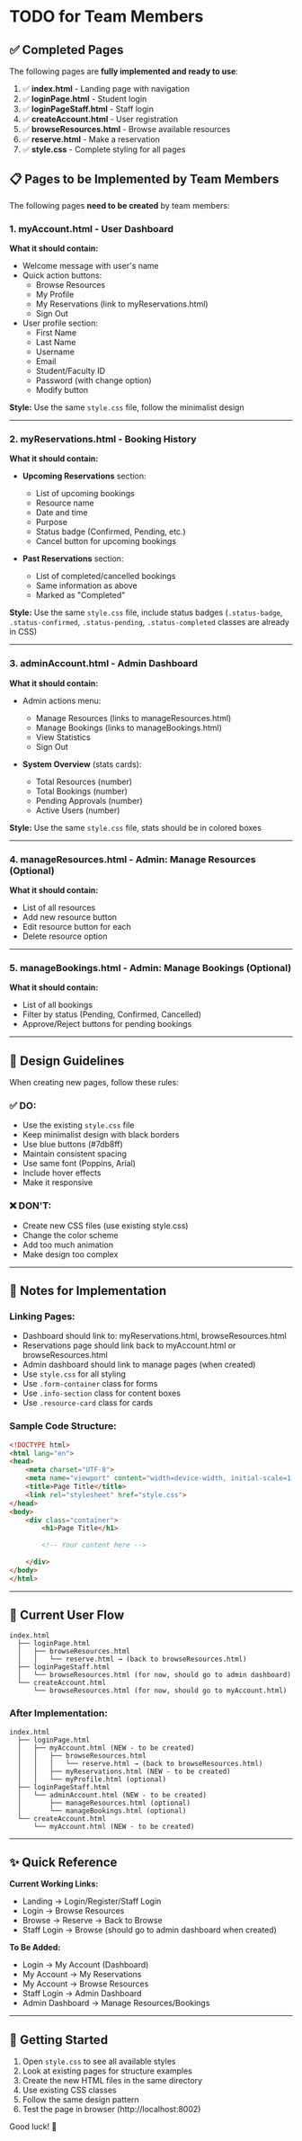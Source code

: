 # TODO for Team Members

## ✅ Completed Pages

The following pages are **fully implemented and ready to use**:

1. ✅ **index.html** - Landing page with navigation
2. ✅ **loginPage.html** - Student login
3. ✅ **loginPageStaff.html** - Staff login  
4. ✅ **createAccount.html** - User registration
5. ✅ **browseResources.html** - Browse available resources
6. ✅ **reserve.html** - Make a reservation
7. ✅ **style.css** - Complete styling for all pages

## 📋 Pages to be Implemented by Team Members

The following pages **need to be created** by team members:

### 1. **myAccount.html** - User Dashboard
**What it should contain:**
- Welcome message with user's name
- Quick action buttons:
  - Browse Resources
  - My Profile
  - My Reservations (link to myReservations.html)
  - Sign Out
- User profile section:
  - First Name
  - Last Name
  - Username
  - Email
  - Student/Faculty ID
  - Password (with change option)
  - Modify button

**Style:** Use the same `style.css` file, follow the minimalist design

---

### 2. **myReservations.html** - Booking History
**What it should contain:**
- **Upcoming Reservations** section:
  - List of upcoming bookings
  - Resource name
  - Date and time
  - Purpose
  - Status badge (Confirmed, Pending, etc.)
  - Cancel button for upcoming bookings

- **Past Reservations** section:
  - List of completed/cancelled bookings
  - Same information as above
  - Marked as "Completed"

**Style:** Use the same `style.css` file, include status badges (`.status-badge`, `.status-confirmed`, `.status-pending`, `.status-completed` classes are already in CSS)

---

### 3. **adminAccount.html** - Admin Dashboard
**What it should contain:**
- Admin actions menu:
  - Manage Resources (links to manageResources.html)
  - Manage Bookings (links to manageBookings.html)
  - View Statistics
  - Sign Out

- **System Overview** (stats cards):
  - Total Resources (number)
  - Total Bookings (number)
  - Pending Approvals (number)
  - Active Users (number)

**Style:** Use the same `style.css` file, stats should be in colored boxes

---

### 4. **manageResources.html** - Admin: Manage Resources (Optional)
**What it should contain:**
- List of all resources
- Add new resource button
- Edit resource button for each
- Delete resource option

---

### 5. **manageBookings.html** - Admin: Manage Bookings (Optional)
**What it should contain:**
- List of all bookings
- Filter by status (Pending, Confirmed, Cancelled)
- Approve/Reject buttons for pending bookings

---

## 🎨 Design Guidelines

When creating new pages, follow these rules:

### ✅ DO:
- Use the existing `style.css` file
- Keep minimalist design with black borders
- Use blue buttons (#7db8ff)
- Maintain consistent spacing
- Use same font (Poppins, Arial)
- Include hover effects
- Make it responsive

### ❌ DON'T:
- Create new CSS files (use existing style.css)
- Change the color scheme
- Add too much animation
- Make design too complex

---

## 📝 Notes for Implementation

### Linking Pages:
- Dashboard should link to: myReservations.html, browseResources.html
- Reservations page should link back to myAccount.html or browseResources.html
- Admin dashboard should link to manage pages (when created)
- Use `style.css` for all styling
- Use `.form-container` class for forms
- Use `.info-section` class for content boxes
- Use `.resource-card` class for cards

### Sample Code Structure:
```html
<!DOCTYPE html>
<html lang="en">
<head>
    <meta charset="UTF-8">
    <meta name="viewport" content="width=device-width, initial-scale=1.0">
    <title>Page Title</title>
    <link rel="stylesheet" href="style.css">
</head>
<body>
    <div class="container">
        <h1>Page Title</h1>
        
        <!-- Your content here -->
        
    </div>
</body>
</html>
```

---

## 🔗 Current User Flow

```
index.html
  ├── loginPage.html
  │   ├── browseResources.html
  │   │   └── reserve.html → (back to browseResources.html)
  ├── loginPageStaff.html
  │   └── browseResources.html (for now, should go to admin dashboard)
  └── createAccount.html
      └── browseResources.html (for now, should go to myAccount.html)
```

### After Implementation:
```
index.html
  ├── loginPage.html
  │   ├── myAccount.html (NEW - to be created)
  │   │   ├── browseResources.html
  │   │   │   └── reserve.html → (back to browseResources.html)
  │   │   ├── myReservations.html (NEW - to be created)
  │   │   └── myProfile.html (optional)
  ├── loginPageStaff.html
  │   └── adminAccount.html (NEW - to be created)
  │       ├── manageResources.html (optional)
  │       └── manageBookings.html (optional)
  └── createAccount.html
      └── myAccount.html (NEW - to be created)
```

---

## ✨ Quick Reference

**Current Working Links:**
- Landing → Login/Register/Staff Login
- Login → Browse Resources
- Browse → Reserve → Back to Browse
- Staff Login → Browse (should go to admin dashboard when created)

**To Be Added:**
- Login → My Account (Dashboard)
- My Account → My Reservations
- My Account → Browse Resources
- Staff Login → Admin Dashboard
- Admin Dashboard → Manage Resources/Bookings

---

## 🚀 Getting Started

1. Open `style.css` to see all available styles
2. Look at existing pages for structure examples
3. Create the new HTML files in the same directory
4. Use existing CSS classes
5. Follow the same design pattern
6. Test the page in browser (http://localhost:8002)

Good luck! 🎉

